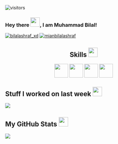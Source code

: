 
![visitors](https://visitor-badge.glitch.me/badge?page_id=mianbilalashraf.mianbilalashraf) 

### Hey there <img src="https://raw.githubusercontent.com/MartinHeinz/MartinHeinz/master/wave.gif" width="30px">, I am Muhammad Bilal!
  <a href="https://twitter.com/bilalashraf_xd" target="_blank"><img src="https://img.shields.io/twitter/follow/BilalAshraf_XD?label=Follow&logo=twitter&style=for-the-badge" alt="bilalashraf_xd" /></a> 
  <a href="#" target="_blank"><img src="https://img.shields.io/github/followers/mianbilalashraf?label=Follow&logo=github&style=for-the-badge" alt="mianbilalashraf" /></a> 


<h2 align='center'> Skills <img src = "https://media2.giphy.com/media/QssGEmpkyEOhBCb7e1/giphy.gif?cid=ecf05e47a0n3gi1bfqntqmob8g9aid1oyj2wr3ds3mg700bl&rid=giphy.gif" width = 30px> </h2>
<p align = 'center'>
<img width ='44px' align='center' src ='https://raw.githubusercontent.com/rahulbanerjee26/githubAboutMeGenerator/main/icons/reactjs.svg'>
<img width ='44px' align='center' src ='https://raw.githubusercontent.com/rahulbanerjee26/githubAboutMeGenerator/main/icons/laravel.svg'>
<img width ='44px' align='center' src ='https://raw.githubusercontent.com/rahulbanerjee26/githubAboutMeGenerator/main/icons/javascript.svg'>
<img width ='44px' align='center' src ='https://raw.githubusercontent.com/rahulbanerjee26/githubAboutMeGenerator/main/icons/mongodb.svg'>
<br>
</p>
<h2> Stuff I worked on last week  <img src = "https://media1.giphy.com/media/JZ40cnfnN11KycrvMF/giphy.gif?cid=ecf05e47a0n3gi1bfqntqmob8g9aid1oyj2wr3ds3mg700bl&rid=giphy.gif" width = 30px> </h2>
<a href="https://github.com/mianbilalashraf/mianbilalashraf/blob/main/README.md#-stuff-i-worked-on-last-week---">
<img align="center" src="https://github-readme-stats.vercel.app/api/wakatime?username=@mianbilalashraf&compact=True"/>
</a>
<br>



<h2> My GitHub Stats <img src='https://media1.giphy.com/media/du3J3cXyzhj75IOgvA/giphy.gif?cid=ecf05e47x2g034i9pzwtzzsd3xgg2w9nr94t4tflbbgo3008&rid=giphy.gif' width='30px'> </h2>
<a href="https://github.com/mianbilalashraf/mianbilalashraf/blob/main/README.md#-my-github-stats--">
<img align="left" src="https://github-readme-stats.vercel.app/api?username=mianbilalashraf&count_private=true&show_icons=true&theme=default" />
</a>
